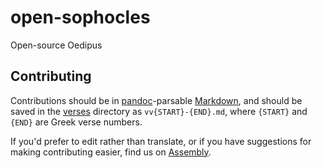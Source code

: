 open-sophocles
==============

Open-source Oedipus

## Contributing
Contributions should be in [pandoc](http://johnmacfarlane.net/pandoc/)-parsable [Markdown](http://daringfireball.net/projects/markdown/syntax),
and should be saved in the [verses](/verses) directory as `vv{START}-{END}.md`, where `{START}` and `{END}` are Greek verse numbers.

If you'd prefer to edit rather than translate, or if you have suggestions for making contributing easier, find us on [Assembly](https://assembly.com/open-sophocles).
